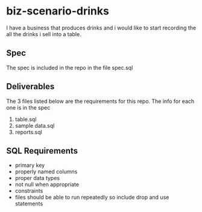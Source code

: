 # biz-scenario-drinks
I have a business that produces drinks and i would like to start recording the all the drinks i sell into a table.

## Spec
The spec is included in the repo in the file spec.sql

## Deliverables
The 3 files listed below are the requirements for this repo. The info for each one is in the spec
1. table.sql
2. sample data.sql
3. reports.sql

## SQL Requirements
- primary key
- properly named columns
- proper data types
- not null when appropriate
- constraints
- files should be able to run repeatedly so include drop and use statements
